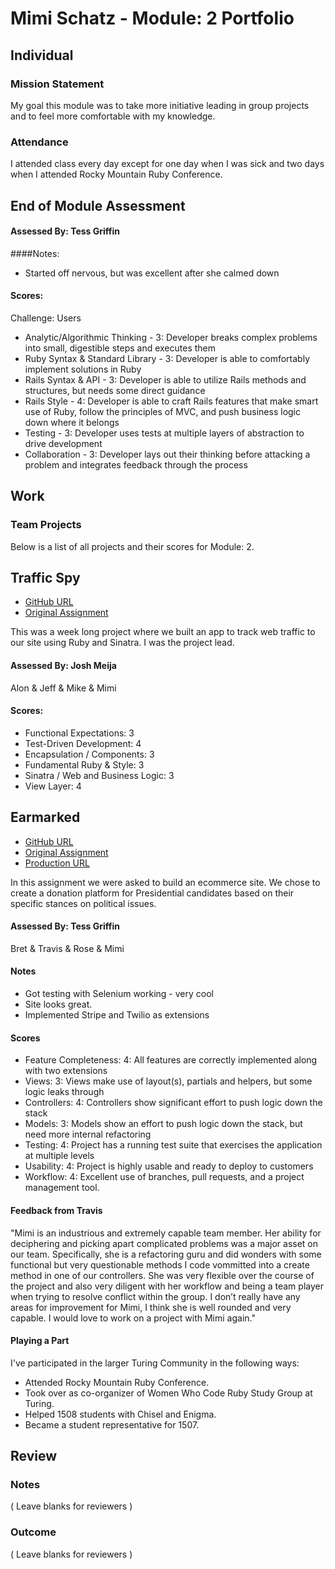 # Mimi Schatz - Module: 2 Portfolio

## Individual

### Mission Statement

My goal this module was to take more initiative leading in group projects and to feel more comfortable with my knowledge.

### Attendance

I attended class every day except for one day when I was sick and two days when I attended Rocky Mountain Ruby Conference.

## End of Module Assessment

#### Assessed By: Tess Griffin

####Notes:

* Started off nervous, but was excellent after she calmed down

#### Scores:

Challenge: Users

* Analytic/Algorithmic Thinking - 3: Developer breaks complex problems into small, digestible steps and executes them
* Ruby Syntax & Standard Library - 3: Developer is able to comfortably implement solutions in Ruby
* Rails Syntax & API - 3: Developer is able to utilize Rails methods and structures, but needs some direct guidance
* Rails Style - 4: Developer is able to craft Rails features that make smart use of Ruby, follow the principles of MVC, and push business logic down where it belongs
* Testing - 3: Developer uses tests at multiple layers of abstraction to drive development
* Collaboration - 3: Developer lays out their thinking before attacking a problem and integrates feedback through the process

## Work

### Team Projects

Below is a list of all projects and their scores for Module: 2.

## Traffic Spy

* [GitHub URL](https://github.com/mcschatz/traffic_spy)
* [Original Assignment](https://github.com/turingschool/curriculum/blob/master/source/projects/traffic_spy.markdown)

This was a week long project where we built an app to track web traffic to our site using Ruby and Sinatra. I was the project lead.

#### Assessed By: Josh Meija

Alon & Jeff & Mike & Mimi

#### Scores:

* Functional Expectations: 3
* Test-Driven Development: 4
* Encapsulation / Components: 3
* Fundamental Ruby & Style: 3
* Sinatra / Web and Business Logic: 3
* View Layer: 4

## Earmarked

* [GitHub URL](https://github.com/TeamConchord/earmarked)
* [Original Assignment](https://github.com/turingschool/curriculum/blob/master/source/projects/little_shop.markdown)
* [Production URL](earmarked.herokuapp.com)

In this assignment we were asked to build an ecommerce site. We chose to create a donation platform for Presidential candidates based on their specific stances on political issues.

#### Assessed By: Tess Griffin

Bret & Travis & Rose & Mimi

#### Notes

* Got testing with Selenium working - very cool
* Site looks great.
* Implemented Stripe and Twilio as extensions

#### Scores

* Feature Completeness: 4: All features are correctly implemented along with two extensions
* Views: 3: Views make use of layout(s), partials and helpers, but some logic leaks through
* Controllers: 4: Controllers show significant effort to push logic down the stack
* Models: 3: Models show an effort to push logic down the stack, but need more internal refactoring
* Testing: 4: Project has a running test suite that exercises the application at multiple levels
* Usability: 4: Project is highly usable and ready to deploy to customers
* Workflow: 4: Excellent use of branches, pull requests, and a project management tool.

#### Feedback from Travis

"Mimi is an industrious and extremely capable team member. Her ability for deciphering and picking apart complicated problems was a major asset on our team. Specifically, she is a refactoring guru and did wonders with some functional but very questionable methods I code vommitted into a create method in one of our controllers. She was very flexible over the course of the project and also very diligent with her workflow and being a team player when trying to resolve conflict within the group. I don’t really have any areas for improvement for Mimi, I think she is well rounded and very capable. I would love to work on a project with Mimi again."

#### Playing a Part

I've participated in the larger Turing Community in the following ways:

* Attended Rocky Mountain Ruby Conference.
* Took over as co-organizer of Women Who Code Ruby Study Group at Turing.
* Helped 1508 students with Chisel and Enigma.
* Became a student representative for 1507.

## Review

### Notes

( Leave blanks for reviewers )

### Outcome

( Leave blanks for reviewers )
